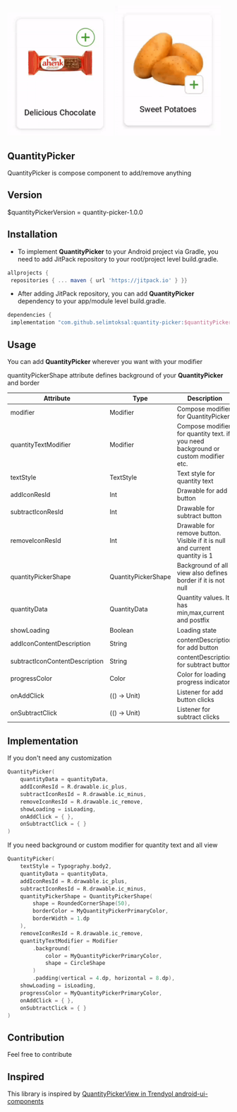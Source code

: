 
<img src="images/quantity-picker-1.gif" width="240"/> <img src="images/quantity-picker-2.gif" width="240"/>

## QuantityPicker
QuantityPicker is compose component to add/remove anything

## Version
$quantityPickerVersion = quantity-picker-1.0.0

## Installation
- To implement **QuantityPicker** to your Android project via Gradle, you need to add JitPack repository to your root/project level build.gradle.
```gradle
allprojects {  
 repositories { ... maven { url 'https://jitpack.io' } }}  
```
- After adding JitPack repository, you can add **QuantityPicker** dependency to your app/module level build.gradle.
```gradle
dependencies {  
 implementation "com.github.selimtoksal:quantity-picker:$quantityPickerVersion"}
```

## Usage
You can add **QuantityPicker** wherever you want with your modifier

quantityPickerShape attribute defines background of your **QuantityPicker** and border

| Attribute | Type | Description |
| --------- | ---- | ----------- |
| modifier | Modifier | Compose modifier for QuantityPicker |
| quantityTextModifier | Modifier | Compose modifier for quantity text. if you need background or custom modifier etc. |
| textStyle | TextStyle | Text style for quantity text |
| addIconResId | Int | Drawable for add button |
| subtractIconResId | Int | Drawable for subtract button |
| removeIconResId | Int | Drawable for remove button. Visible if it is null and current quantity is 1 |
| quantityPickerShape | QuantityPickerShape | Background of all view also defines border if it is not null |
| quantityData | QuantityData | Quantity values. It has min,max,current and postfix | 
| showLoading | Boolean | Loading state |
| addIconContentDescription | String | contentDescription for add button |
| subtractIconContentDescription | String | contentDescription for subtract button |
| progressColor | Color | Color for loading progress indicator |
| onAddClick | (() -> Unit) | Listener for add button clicks |
| onSubtractClick | (() -> Unit) | Listener for subtract clicks |

## Implementation

If you don't need any customization

```kotlin
QuantityPicker(
    quantityData = quantityData,
    addIconResId = R.drawable.ic_plus,
    subtractIconResId = R.drawable.ic_minus,
    removeIconResId = R.drawable.ic_remove,
    showLoading = isLoading,
    onAddClick = { },
    onSubtractClick = { }
)
```

If you need background or custom modifier for quantity text and all view

```kotlin
QuantityPicker(
    textStyle = Typography.body2,
    quantityData = quantityData,
    addIconResId = R.drawable.ic_plus,
    subtractIconResId = R.drawable.ic_minus,
    quantityPickerShape = QuantityPickerShape(
        shape = RoundedCornerShape(50),
        borderColor = MyQuantityPickerPrimaryColor,
        borderWidth = 1.dp
    ),
    removeIconResId = R.drawable.ic_remove,
    quantityTextModifier = Modifier
        .background(
            color = MyQuantityPickerPrimaryColor,
            shape = CircleShape
        )
        .padding(vertical = 4.dp, horizontal = 8.dp),
    showLoading = isLoading,
    progressColor = MyQuantityPickerPrimaryColor,
    onAddClick = { },
    onSubtractClick = { }
)
```

## Contribution
Feel free to contribute

## Inspired
This library is inspired by [QuantityPickerView in Trendyol android-ui-components](https://github.com/Trendyol/android-ui-components/tree/master/libraries/quantity-picker-view)

